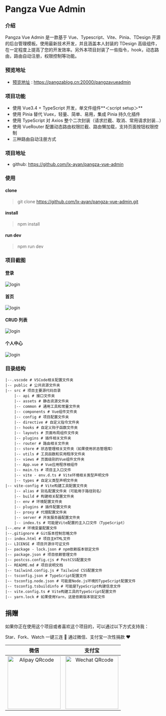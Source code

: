 # Pangza Vue Admin
### 介绍
Pangza Vue Admin 是一款基于 Vue、Typescript、Vite、Pinia、TDesign 开源的后台管理模板。使用最新技术开发，并且涵盖本人封装的 TDesign 高级组件，在一定程度上提高了您的开发效率。另外本项目封装了一些指令，hook，动态路由，路由自动注册，权限控制等功能。

### 预览地址
- [预览地址](https://pangzablog.cn:20000/pangzavueadmin) : https://pangzablog.cn:20000/pangzavueadmin

### 项目功能
- 使用 Vue3.4 + TypeScript 开发，单文件组件**＜script setup＞**
- 使用 Pinia 替代 Vuex，轻量、简单、易用，集成 Pinia 持久化插件
- 使用 TypeScript 对 Axios 整个二次封装（请求拦截、取消、常用请求封装…）
- 使用 VueRouter 配置动态路由权限拦截、路由懒加载，支持页面按钮权限控制
- 三种路由自动注册方式

### 项目地址
- github: https://github.com/lx-ayan/pangza-vue-admin

### 使用

#### clone
> git clone https://github.com/lx-ayan/pangza-vue-admin.git

#### install
> npm install


#### run dev
> npm run dev

### 项目截图

#### 登录
![login](https://ooo.0x0.ooo/2024/12/22/OETtn1.png)

#### 首页
![login](https://ooo.0x0.ooo/2024/12/22/OET44I.png)

#### CRUD 列表
![login](https://ooo.0x0.ooo/2024/12/22/OETD6D.png)

#### 个人中心
![login](https://ooo.0x0.ooo/2024/12/22/OETLkF.png)

### 目录结构

```
|--.vscode # VSCode相关配置文件夹
|-- public # 公共资源文件夹
|-- src # 项目主要源代码目录
    |-- api # 接口文件夹
    |-- assets # 静态资源文件夹
    |-- common # 通用工具和常量文件夹
    |-- components # Vue组件文件夹
    |-- config # 项目配置文件夹
    |-- directive # 自定义指令文件夹
    |-- hooks # 自定义钩子函数文件夹
    |-- layouts # 页面布局组件文件夹
    |-- plugins # 插件相关文件夹
    |-- router # 路由相关文件夹
    |-- store # 状态管理相关文件夹（如果使用状态管理库）
    |-- utils # 工具函数和实用程序文件夹
    |-- views # 页面级别的Vue组件文件夹
    |-- App.vue # Vue应用程序根组件
    |-- main.ts # 项目主入口文件
    |-- vite - env.d.ts # Vite环境相关类型声明文件
    |-- types # 自定义类型声明文件夹
|-- vite-config # Vite构建工具配置文件夹
    |-- alias # 别名配置文件夹（可能用于路径别名）
    |-- build # 构建相关配置文件夹
    |-- env # 环境配置文件夹
    |-- plugins # 插件配置文件夹
    |-- proxy # 代理配置文件夹
    |-- server # 开发服务器配置文件夹
    |-- index.ts # 可能是Vite配置的主入口文件（TypeScript）
|--.env # 环境变量配置文件
|--.gitignore # Git版本控制忽略文件
|-- index.html # 项目主HTML文件
|-- LICENSE # 项目开源许可证文件
|-- package - lock.json # npm依赖版本锁定文件
|-- package.json # 项目依赖管理文件
|-- postcss.config.cjs # PostCSS配置文件
|-- README.md # 项目说明文档
|-- tailwind.config.js # Tailwind CSS配置文件
|-- tsconfig.json # TypeScript配置文件
|-- tsconfig.node.json # 可能是Node.js环境的TypeScript配置文件
|-- tsconfig.tsbuildinfo # 可能是TypeScript构建信息文件
|-- vite.config.ts # Vite构建工具的TypeScript配置文件
|-- yarn.lock # 如果使用Yarn，这是依赖版本锁定文件
```

## 捐赠
如果你正在使用这个项目或者喜欢这个项目的，可以通过以下方式支持我：

Star、Fork、Watch 一键三连 🚀
通过微信、支付宝一次性捐款 ❤

|                                        微信                                        |                                       支付宝                                       |
| :--------------------------------------------------------------------------------: | :--------------------------------------------------------------------------------: |
| <img src="https://ooo.0x0.ooo/2024/12/22/OETEm6.jpg" alt="Alipay QRcode" width=170> | <img src="https://ooo.0x0.ooo/2024/12/22/OETGYP.jpg" alt="Wechat QRcode" width=170> |